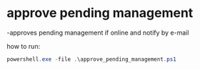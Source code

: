 
# approve pending management

-approves pending management if online and notify by e-mail

how to run:
```powershell
powershell.exe -file .\approve_pending_management.ps1
```
